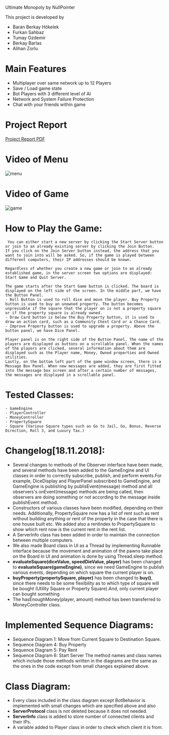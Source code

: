 Ultimate Monopoly by NullPointer 

This project is developed by 
 * Baran Berkay Hökelek
 * Furkan Sahbaz
 * Tumay Ozdemir
 * Berkay Barlas 
 * Alihan Zorlu

# Main Features
 - Multiplayer over same network up to 12 Players
 - Save / Load game state
 - Bot Players with 3 different level of AI
 - Network and System Failure Protection 
 - Chat with your friends within game


# Project Report
<a href="https://raw.githubusercontent.com/berkaybarlas/Ultimate-Monopoly-Online-Game/master/Final_Project_Report.pdf" target="_blank">Project Report PDF</a>
# Video of Menu
![menu](https://raw.githubusercontent.com/berkaybarlas/Ultimate-Monopoly-Online-Game/master/menu.gif)

# Video of Game
![game](https://raw.githubusercontent.com/berkaybarlas/Ultimate-Monopoly-Online-Game/master/game.gif)

 # How to Play the Game:
	 You can either start a new server by clicking the Start Server button or join to an already existing server by clicking the Join Button. 
    If you click on the Join Server button instead, the address that you want to join into will be asked. So, if the game is played between different computers, their IP addresses should be known. 
    
    Regardless of whether you create a new game or join to an already established game, in the server screen two options are displayed: Start Game and Quit Server. 

	The game starts after the Start Game button is clicked. The board is displayed on the left side of the screen. In the middle part, we have the Button Panel. 
    - Roll Button is used to roll dice and move the player. Buy Property button is used to buy an unowned property. The button becomes unpressable if the square that the player on is not a property square or if the property square is already owned. 
    - Draw Card button is below the Buy Property button, it is used to draw an action card, such as a Community Chest Card or a Chance Card. 
    - Improve Property button is used to upgrade a property. Above the button panel, we have Dice Panel. 

	Player panel is on the right side of the Button Panel. The name of the players are displayed as buttons on a scrollable panel. When the names of the players are clicked, several information about them are displayed such as the Player name, Money, Owned properties and Owned utilities. 
	Lastly, on the bottom left part of the game window screen, there is a Message Box Panel. When new messages are added, they are first fitted into the message box screen and after a certain number of messages, the messages are displayed in a scrollable panel.
	
	
# Tested Classes:
    - GameEngine
    - PlayerController	
    - MoneyController
    - PropertySquare
    - Square (Various Square types such as Go to Jail, Go, Bonus, Reverse Direction, Roll 3, and Luxury Tax.)

# Changelog[18.11.2018]:
 - Several changes to methods of the Observer interface have been made, and several methods have been added to the GameEngine and UI classes in order to correctly subscribe, publish, and perform events.For example, DiceDisplay and PlayerPanel subscribed to GameEngine, and GameEngine is publishing by publisEvent(message) method and all observers's onEvent(message) methods are being called, then observers are doing something or not according to the message inside publishEvent method.
 - Constructors of various classes have been modified, depending on their needs.
Additionally, PropertySquare now has a list of rent such as rent without building anything or rent of the property in the case that there is one house built etc.
We added also a rentIndex to PropertySquare to show which rent now is the current rent in the rent list. 
 - A ServerInfo class has been added in order to maintain the connection between multiple computers.
 - We also made Board class in UI as a Thread by implementing Runnable interface because the movement and animation of the pawns take place on the Board in UI and animation is done by using Thread.sleep method.
 - **evaluateSquare(diceValue, speedDieValue, player)** has been changed to **evaluateSquare(gameEngine)**, since we need GameEngine to publish various events,    depending on which square the current player is on.
 - **buyProperty(propertySquare, player)** has been changed to **buy()**, since there needs to be some flexibility as to which type of square will be bought (Utility Square or Property Square).And, only current player can bought something 
 - The hasEnoughMoney(player, amount) method has been transferred to MoneyController class. 
 
 # Implemented Sequence Diagrams:
 - Sequence Diagram 1: Move from Current Square to Destination Square.
 - Sequence Diagram 4: Buy Property
 - Sequence Diagram 5: Pay Rent
 - Sequence Diagram 6: Start Server
 The method names and class names which include those methods written in the diagrams are the same as the ones in the code except from small changes explained above.
 
 # Class Diagram:
 - Every class included in the class diagram except BotBehavior is implemented with small changes which are specified above and also 
 - **ServerProtocol** class is not deleted because it does not needed.
 - **ServerInfo** class is added to store number of connected clients and their IPs.
 - A variable added to Player class in order to check which client it is from.
